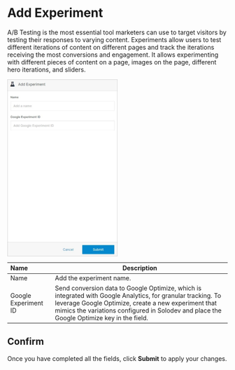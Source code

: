 # Add Experiment

A/B Testing is the most essential tool marketers can use to target visitors by testing their responses to varying content. Experiments allow users to test different iterations of content on different pages and track the iterations receiving the most conversions and engagement. It allows experimenting with different pieces of content on a page, images on the page, different hero iterations, and sliders.

<img src="../../../../images/documents7.jpg" alt="documents7" style="width: 50%; display: block"></a>

**Name** | **Description**
:--- | ---
Name | Add the experiment name.
Google Experiment ID | Send conversion data to Google Optimize, which is integrated with Google Analytics, for granular tracking. To leverage Google Optimize, create a new experiment that mimics the variations configured in Solodev and place the Google Optimize key in the field.
 
## Confirm

Once you have completed all the fields, click **Submit** to apply your changes.